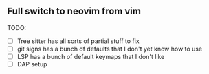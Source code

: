 ## Full switch to neovim from vim

TODO:
- [ ] Tree sitter has all sorts of partial stuff to fix
- [ ] git signs has a bunch of defaults that I don't yet know how to use
- [ ] LSP has a bunch of default keymaps that I don't like
- [ ] DAP setup
